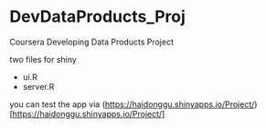 # DevDataProducts_Proj
Coursera Developing Data Products Project

two files for shiny
* ui.R
* server.R


you can test the app via (https://haidonggu.shinyapps.io/Project/)[https://haidonggu.shinyapps.io/Project/]
